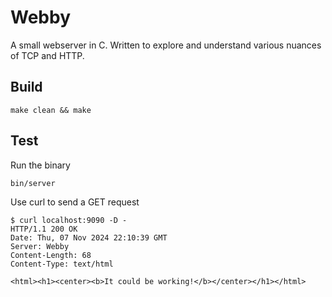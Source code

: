 Webby
=====

A small webserver in C. Written to explore and understand various nuances of TCP and HTTP.


Build
-----

```
make clean && make
```

Test
----

Run the binary
```
bin/server
```
Use curl to send a GET request

```
$ curl localhost:9090 -D -
HTTP/1.1 200 OK
Date: Thu, 07 Nov 2024 22:10:39 GMT
Server: Webby
Content-Length: 68
Content-Type: text/html

<html><h1><center><b>It could be working!</b></center></h1></html>
```
